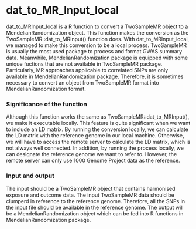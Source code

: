 # dat_to_MR_Input_local
dat_to_MRInput_local is a R function to convert a TwoSampleMR object to a MendelianRandomization object.
This function makes the conversion as the TwoSampleMR::dat_to_MRInput() function does.
With dat_to_MRInput_local, we managed to make this conversion to be a local process. 
TwoSampleMR is usually the most used package to process and format GWAS summary data.
Meanwhile, MendelianRandomization package is equipped with some unique fuctions that are not available in TwoSampleMR package.
Particularly, MR approaches applicable to correlated SNPs are only available in MendelianRandomization package.
Therefore, it is sometimes necessary to convert an object from TwoSampleMR format into MendelianRandomization format.

### Significance of the function
Although this function works the same as TwoSampleMR::dat_to_MRInput(), we make it executable locally.
This feature is quite significant when we want to include an LD matrix.
By running the conversion locally, we can calculate the LD matrix with the reference genome in our local machine.
Otherwise, we will have to access the remote server to calculate the LD matrix, which is not always well connected.
In addition, by running the process locally, we can designate the reference genome we want to refer to.
However, the remote server can only use 1000 Genome Project data as the reference.

### Input and output
The input should be a TwoSampleMR object that contains harmonised exposure and outcome data.
The input TwoSampleMR data should be clumperd in reference to the reference genome.
Therefore, all the SNPs in the input file should be available in the reference genome.
The output will be a MendelianRandomization object which can be fed into R functions in MendelianRandomization package. 
